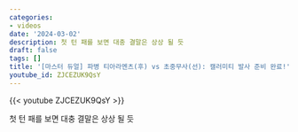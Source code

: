 ```yaml
---
categories:
- videos
date: '2024-03-02'
description: 첫 턴 패를 보면 대충 결말은 상상 될 듯
draft: false
tags: []
title: '[마스터 듀얼] 파병 티아라멘츠(후) vs 초중무사(선): 캘러미티 발사 준비 완료!'
youtube_id: ZJCEZUK9QsY
---
```



{{< youtube ZJCEZUK9QsY >}}

첫 턴 패를 보면 대충 결말은 상상 될 듯
